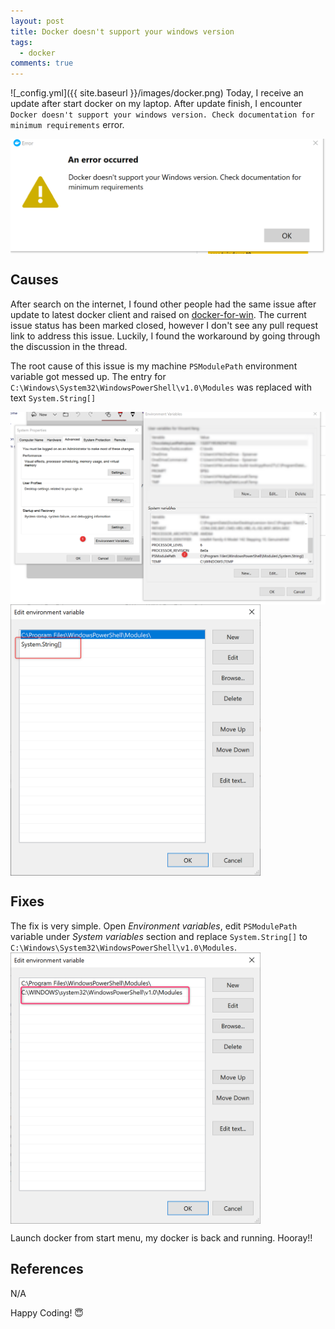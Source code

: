 ```yaml
---
layout: post
title: Docker doesn't support your windows version
tags:  
  - docker  
comments: true
---
```


![_config.yml]({{ site.baseurl }}/images/docker.png)
Today, I receive an update after start docker on my laptop. After update finish, I encounter `Docker doesn't support your windows version. Check documentation for minimum requirements` error.

<img src="/images/docker-does-not-support/docker-does-not-support-windows-version-error.png" width="600" style="display:block"/>

## Causes
After search on the internet, I found other people had the same issue after update to latest docker client and raised on [docker-for-win](https://github.com/docker/for-win/issues/4482). The current issue status has been marked closed, however I don't see any pull request link to address this issue. Luckily, I found the workaround by going through the discussion in the thread. 

The root cause of this issue is my machine `PSModulePath` environment variable got messed up. The entry for `C:\Windows\System32\WindowsPowerShell\v1.0\Modules` was replaced with text `System.String[]`

<img src="/images/docker-does-not-support/env-variable-mess-up.png" width="700" style="display:block"/>
<img src="/images/docker-does-not-support/env-variable-mess-up-2.png" width="400" style="display:block"/>

## Fixes
The fix is very simple. Open *Environment variables*, edit `PSModulePath` variable under *System variables* section and replace `System.String[]` to `C:\Windows\System32\WindowsPowerShell\v1.0\Modules`. 
<img src="/images/docker-does-not-support/env-variable-fix.png" width="400" style="display:block"/>


Launch docker from start menu, my docker is back and running. Hooray!!


## References
N/A

Happy Coding! 😇